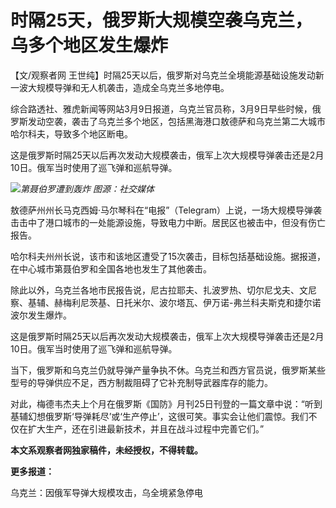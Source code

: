 # 时隔25天，俄罗斯大规模空袭乌克兰，乌多个地区发生爆炸

【文/观察者网 王世纯】时隔25天以后，俄罗斯对乌克兰全境能源基础设施发动新一波大规模导弹和无人机袭击，造成全乌克兰多地停电。

综合路透社、雅虎新闻等网站3月9日报道，乌克兰官员称，3月9日早些时候，俄罗斯发动空袭，袭击了乌克兰多个地区，包括黑海港口敖德萨和乌克兰第二大城市哈尔科夫，导致多个地区断电。

这是俄罗斯时隔25天以后再次发动大规模袭击，俄军上次大规模导弹袭击还是2月10日。俄军当时使用了巡飞弹和巡航导弹。

![](https://inews.gtimg.com/newsapp_bt/0/15724750032/1000)_第聂伯罗遭到轰炸 图源：社交媒体_

敖德萨州州长马克西姆·马尔琴科在“电报”（Telegram）上说，一场大规模导弹袭击击中了港口城市的一处能源设施，导致电力中断。居民区也被击中，但没有伤亡报告。

哈尔科夫州州长说，该市和该地区遭受了15次袭击，目标包括基础设施。据报道，在中心城市第聂伯罗和全国各地也发生了其他袭击。

除此以外，乌克兰各地市民报告说，尼古拉耶夫、扎波罗热、切尔尼戈夫、文尼察、基辅、赫梅利尼茨基、日托米尔、波尔塔瓦、伊万诺-弗兰科夫斯克和捷尔诺波尔发生爆炸。

这是俄罗斯时隔25天以后再次发动大规模袭击，俄军上次大规模导弹袭击还是2月10日。俄军当时使用了巡飞弹和巡航导弹。

当下，俄罗斯和乌克兰仍就导弹产量争执不休。乌克兰和西方官员说，俄罗斯某些型号的导弹供应不足，西方制裁阻碍了它补充制导武器库存的能力。

对此，梅德韦杰夫上个月在俄罗斯《国防》月刊25日刊登的一篇文章中说：“听到基辅幻想俄罗斯‘导弹耗尽’或‘生产停止’，这很可笑。事实会让他们震惊。我们不仅在扩大生产，还在引进最新技术，并且在战斗过程中完善它们。”

**本文系观察者网独家稿件，未经授权，不得转载。**

**更多报道：**

乌克兰：因俄军导弹大规模攻击，乌全境紧急停电

